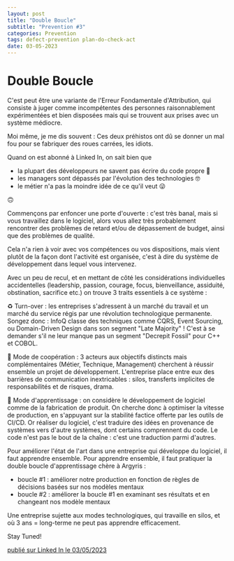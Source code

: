 ```yaml
---
layout: post
title: "Double Boucle"
subtitle: "Prevention #3"
categories: Prevention
tags: defect-prevention plan-do-check-act
date: 03-05-2023
---
```

# Double Boucle

C'est peut être une variante de l'Erreur Fondamentale d'Attribution, qui consiste à juger comme incompétentes des personnes raisonnablement expérimentées et bien disposées mais qui se trouvent aux prises avec un système médiocre.

Moi même, je me dis souvent : Ces deux préhistos ont dû se donner un mal fou pour se fabriquer des roues carrées, les idiots. 
<!--more-->

Quand on est abonné à Linked In, on sait bien que

- la plupart des développeurs ne savent pas écrire du code propre 🧐
- les managers sont dépassés par l'évolution des technologies 🤓
- le métier n'a pas la moindre idée de ce qu'il veut 😜

🙃

Commençons par enfoncer une porte d'ouverte : c'est très banal, mais si vous travaillez dans le logiciel, alors vous allez très probablement rencontrer des problèmes de retard et/ou de dépassement de budget, ainsi que des problèmes de qualité.

Cela n'a rien à voir avec vos compétences ou vos dispositions, mais vient plutôt de la façon dont l'activité est organisée, c'est à dire du système de développement dans lequel vous intervenez.

Avec un peu de recul, et en mettant de côté les considérations individuelles accidentelles (leadership, passion, courage, focus, bienveillance, assiduité, obstination, sacrifice etc.) on trouve 3 traits essentiels à ce système :

♻️  Turn-over : les entreprises s'adressent à un marché du travail et un marché du service régis par une révolution technologique permanente. Songez donc : InfoQ classe des techniques comme CQRS, Event Sourcing, ou Domain-Driven Design dans son segment "Late Majority" ! C'est à se demander s'il ne leur manque pas un segment "Decrepit Fossil" pour C++ et COBOL.

🤝  Mode de coopération : 3 acteurs aux objectifs distincts mais complémentaires (Métier, Technique, Management) cherchent à réussir ensemble un projet de développement. L'entreprise place entre eux des barrières de communication inextricables : silos, transferts implicites de responsabilités et de risques, drama.

📝 Mode d'apprentissage : on considère le développement de logiciel comme de la fabrication de produit. On cherche donc à optimiser la vitesse de production, en s'appuyant sur la stabilité factice offerte par les outils de CI/CD. Or réaliser du logiciel, c'est traduire des idées en provenance de systèmes vers d'autre systèmes, dont certains comprennent du code. Le code n'est pas le bout de la chaîne : c'est une traduction parmi d'autres.

Pour améliorer l'état de l'art dans une entreprise qui développe du logiciel, il faut apprendre ensemble. Pour apprendre ensemble, il faut pratiquer la double boucle d'apprentissage chère à Argyris :

- boucle #1 : améliorer notre production en fonction de règles de décisions basées sur nos modèles mentaux
- boucle #2 : améliorer la boucle #1 en examinant ses résultats et en changeant nos modèle mentaux

Une entreprise sujette aux modes technologiques, qui travaille en silos, et où 3 ans = long-terme ne peut pas apprendre efficacement.

Stay Tuned!

[publié sur Linked In le 03/05/2023](https://www.linkedin.com/posts/christophe-thibaut-35b4657_cest-peut-%C3%AAtre-une-variante-de-lerreur-activity-7059438984308932608-GWH6?utm_source=share&utm_medium=member_desktop)
